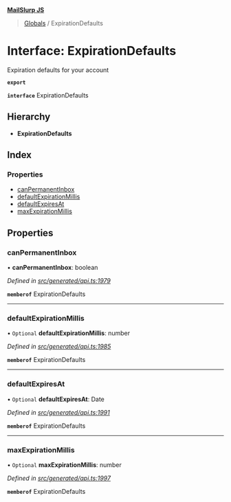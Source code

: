 **[MailSlurp JS](../README.md)**

> [Globals](../README.md) / ExpirationDefaults

# Interface: ExpirationDefaults

Expiration defaults for your account

**`export`** 

**`interface`** ExpirationDefaults

## Hierarchy

* **ExpirationDefaults**

## Index

### Properties

* [canPermanentInbox](expirationdefaults.md#canpermanentinbox)
* [defaultExpirationMillis](expirationdefaults.md#defaultexpirationmillis)
* [defaultExpiresAt](expirationdefaults.md#defaultexpiresat)
* [maxExpirationMillis](expirationdefaults.md#maxexpirationmillis)

## Properties

### canPermanentInbox

•  **canPermanentInbox**: boolean

*Defined in [src/generated/api.ts:1979](https://github.com/mailslurp/mailslurp-client/blob/05090ce/src/generated/api.ts#L1979)*

**`memberof`** ExpirationDefaults

___

### defaultExpirationMillis

• `Optional` **defaultExpirationMillis**: number

*Defined in [src/generated/api.ts:1985](https://github.com/mailslurp/mailslurp-client/blob/05090ce/src/generated/api.ts#L1985)*

**`memberof`** ExpirationDefaults

___

### defaultExpiresAt

• `Optional` **defaultExpiresAt**: Date

*Defined in [src/generated/api.ts:1991](https://github.com/mailslurp/mailslurp-client/blob/05090ce/src/generated/api.ts#L1991)*

**`memberof`** ExpirationDefaults

___

### maxExpirationMillis

• `Optional` **maxExpirationMillis**: number

*Defined in [src/generated/api.ts:1997](https://github.com/mailslurp/mailslurp-client/blob/05090ce/src/generated/api.ts#L1997)*

**`memberof`** ExpirationDefaults
